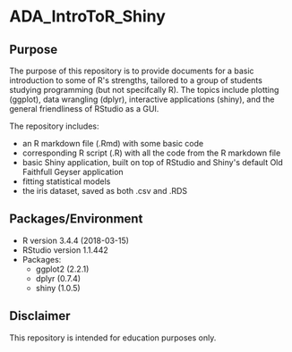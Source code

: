 # ADA_IntroToR_Shiny
## Purpose
The purpose of this repository is to provide documents for a basic introduction to some of R's strengths, tailored to a group of students studying programming (but not specifcally R). The topics include plotting (ggplot), data wrangling (dplyr), interactive applications (shiny), and the general friendliness of RStudio as a GUI.  

The repository includes: 
+ an R markdown file (.Rmd) with some basic code
+ corresponding R script (.R) with all the code from the R markdown file 
+ basic Shiny application, built on top of RStudio and Shiny's default Old Faithfull Geyser application
+ fitting statistical models
+ the iris dataset, saved as both .csv and .RDS

## Packages/Environment
+ R version 3.4.4 (2018-03-15)
+ RStudio version 1.1.442
+ Packages:
  + ggplot2 (2.2.1)
  + dplyr (0.7.4)
  + shiny (1.0.5)

## Disclaimer
This repository is intended for education purposes only. 
